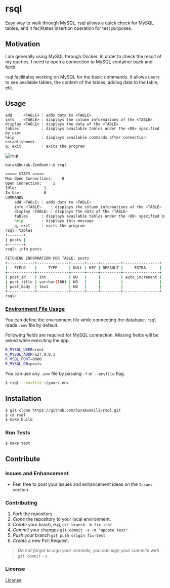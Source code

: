 # rsql

Easy way to walk through MySQL. 
rsql allows a quick check for MySQL tables, and it facilitates insertion operation for test purposes.

## Motivation

I am generally using MySQL through Docker. In order to check the result of my queries, I need to open a connection to MySQL container back and forth. 

rsql facilitates working on MySQL for the basic commands. It allows users to see available tables, the content of the tables, adding data to the table, etc.

## Usage
```
add     <TABLE> : adds data to <TABLE>
info    <TABLE> : displays the column informations of the <TABLE>
display <TABLE> : displays the data of the <TABLE>
tables          : displays available tables under the <DB> specified by user
help            : displays available commands after connection establishment.
q, exit         : exits the program
```

![rsql](https://user-images.githubusercontent.com/32663655/110378071-376f6980-8066-11eb-8853-7a53d7014c68.gif)

```bash
burak@burak-ZenBook:~$ rsql

===== STATS =====
Max Open Connections:	 0
Open Connection:	 1
Idle:			 1
In Use:			 0
COMMANDS
	add <TABLE>	: adds data to <TABLE>
	info <TABLE>	: displays the column informations of the <TABLE>
	display <TABLE>	: displays the data of the <TABLE>
	tables		: displays available tables under the <DB> specified by user
	help		: displays this message
	q, exit 	: exits the program
rsql> tables
+-------+
| posts |
+-------+
rsql> info posts

FETCHING INFORMATION FOR TABLE: posts
+------------+--------------+------+-----+---------+----------------+
|   FIELD    |     TYPE     | NULL | KEY | DEFAULT |     EXTRA      |
+------------+--------------+------+-----+---------+----------------+
| post_id    | int          | NO   |     |         | auto_increment |
| post_title | varchar(100) | NO   |     |         |                |
| post_body  | text         | NO   |     |         |                |
+------------+--------------+------+-----+---------+----------------+
rsql>  
```

### [Environment File Usage](https://github.com/buraksekili/rsql/blob/master/.env)

You can define the environment file while connecting the database. 
`rsql` reads `.env` file by default.

Following fields are required for MySQL connection. Missing fields will be asked while executing the app.
```bash
R_MYSQL_USER=root
R_MYSQL_ADDR=127.0.0.1
R_MSQL_PORT=8080
R_MYSQL_DB=posts
```

You can use any `.env` file by passing `-f` or `--envfile` flag.
```bash
$ rsql --envfile ~/your/.env
```

## Installation
```bash
$ git clone https://github.com/buraksekili/rsql.git 
$ cd rsql
$ make build
```

### Run Tests
```bash
$ make test
```

## Contribute

### Issues and Enhancement

- Feel free to post your issues and enhancement ideas on the `Issues` section.

### Contributing

1. *Fork* the repository
2. *Clone* the repository to your local environment.
3. *Create* your brach, e.g, `git branch -b fix-test`
4. *Commit* your changes `git commit -s -m "update test"` 
5. *Push* your branch `git push origin fix-test` 
6. *Create* a new  Pull Request.

> *Do not forget to sign your commits, you can sign your commits with `git commit -s`.*

### License
[License](https://github.com/buraksekili/rsql/blob/master/LICENSE)
